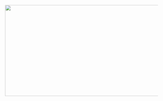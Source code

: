 <a href="https://github.com/devxb/gitanimals">
<img
  src="https://render.gitanimals.org/farms/kaya-lab2ai"
  width="600"
  height="300"
/>
</a>
